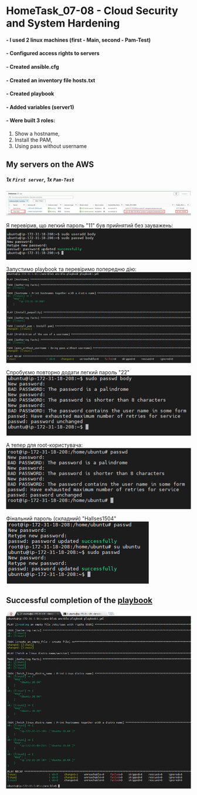 # HomeTask_07-08 - Cloud Security and System Hardening


#### - I used 2 linux machines (first - Main, second - Pam-Test)
#### - Configured access rights to servers 
#### - Created ansible.cfg
#### - Created an inventory file hosts.txt
#### - Created playbook
#### - Added variables (server1)
#### - Were built 3 roles: 
1) Show a hostname, 
2) Install the PAM, 
3) Using pass without username 


## My servers on the AWS
##### 1x `First server`, 1x `Pam-Test`

![image](https://github.com/body21033/DevOps_BC/blob/main/Lab_07-08/img/AWS%20x2.jpg?raw=true)


Я перевірив, що легкий пароль "11" був прийнятий без зауважень:
![image](https://github.com/body21033/DevOps_BC/blob/main/Lab_07-08/img/easy-pass.jpg?raw=true)

Запустимо playbook та перевіримо попередню дію:
![image](https://github.com/body21033/DevOps_BC/blob/main/Lab_07-08/img/Ansible-playbook.jpg?raw=true)

Спробуємо повторно додати легкий пароль "22"
![image](https://github.com/body21033/DevOps_BC/blob/main/Lab_07-08/img/ubuntu%20changes.jpg?raw=true)

А тепер для root-користувача:
![image](https://github.com/body21033/DevOps_BC/blob/main/Lab_07-08/img/root%20changes.jpg?raw=true)

Фінальний пароль (складний) "Hallses1504"
![image](https://github.com/body21033/DevOps_BC/blob/main/Lab_07-08/img/norm%20pass.jpg?raw=true)

## Successful completion of the [playbook](https://github.com/body21033/DevOps_BC/blob/main/Lab_05/playbook1.yml)

![image](https://github.com/body21033/DevOps_BC/blob/main/Lab_05/img/3.png?raw=true)
